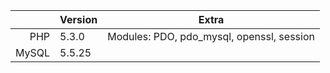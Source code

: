 |       | Version  | Extra                                     |
| -----:|:-------- | ----------------------------------------- |
| PHP   | 5.3.0    | Modules: PDO, pdo_mysql, openssl, session |
| MySQL | 5.5.25   |                                           |